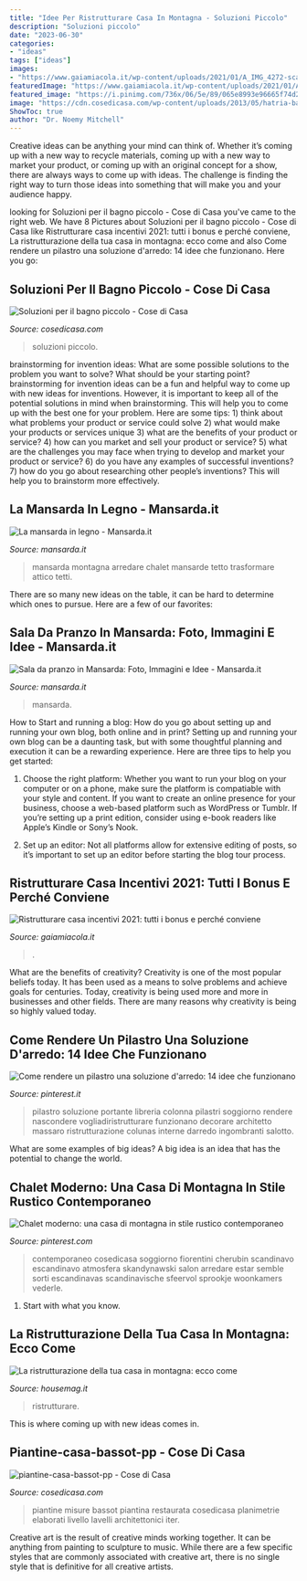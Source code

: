 ```yaml
---
title: "Idee Per Ristrutturare Casa In Montagna - Soluzioni Piccolo"
description: "Soluzioni piccolo"
date: "2023-06-30"
categories:
- "ideas"
tags: ["ideas"]
images:
- "https://www.gaiamiacola.it/wp-content/uploads/2021/01/A_IMG_4272-scaled.jpg"
featuredImage: "https://www.gaiamiacola.it/wp-content/uploads/2021/01/A_IMG_4272-scaled.jpg"
featured_image: "https://i.pinimg.com/736x/06/5e/89/065e8993e96665f74d23584b3a9b7a31.jpg"
image: "https://cdn.cosedicasa.com/wp-content/uploads/2013/05/hatria-bagnopiccolo-ambientata.jpg"
ShowToc: true
author: "Dr. Noemy Mitchell"
---
```



Creative ideas can be anything your mind can think of. Whether it’s coming up with a new way to recycle materials, coming up with a new way to market your product, or coming up with an original concept for a show, there are always ways to come up with ideas. The challenge is finding the right way to turn those ideas into something that will make you and your audience happy.

	

		
looking for Soluzioni per il bagno piccolo - Cose di Casa you've came to the right web. We have 8 Pictures about Soluzioni per il bagno piccolo - Cose di Casa like Ristrutturare casa incentivi 2021: tutti i bonus e perché conviene, La ristrutturazione della tua casa in montagna: ecco come and also Come rendere un pilastro una soluzione d&#039;arredo: 14 idee che funzionano. Here you go:
		
    
## Soluzioni Per Il Bagno Piccolo - Cose Di Casa

<img loading=lazy src="https://cdn.cosedicasa.com/wp-content/uploads/2013/05/hatria-bagnopiccolo-ambientata.jpg" onerror="this.onerror=null;this.src='https://tse3.mm.bing.net/th?id=OIP.33QxNDzBSg9_H-6zPTli2AHaJa&amp;pid=15.1';" alt="Soluzioni per il bagno piccolo - Cose di Casa">

_Source: cosedicasa.com_

>soluzioni piccolo. 

	

brainstorming for invention ideas: What are some possible solutions to the problem you want to solve? What should be your starting point?
brainstorming for invention ideas can be a fun and helpful way to come up with new ideas for inventions. However, it is important to keep all of the potential solutions in mind when brainstorming. This will help you to come up with the best one for your problem. Here are some tips: 1) think about what problems your product or service could solve 2) what would make your products or services unique 3) what are the benefits of your product or service? 4) how can you market and sell your product or service? 5) what are the challenges you may face when trying to develop and market your product or service? 6) do you have any examples of successful inventions? 7) how do you go about researching other people’s inventions? This will help you to brainstorm more effectively.

    
## La Mansarda In Legno - Mansarda.it

<img loading=lazy src="https://www.mansarda.it/wp-content/uploads/2014/09/bedroom-1b.jpg" onerror="this.onerror=null;this.src='https://tse2.mm.bing.net/th?id=OIP.YCcXwx985M1YYo54SEokeQHaE7&amp;pid=15.1';" alt="La mansarda in legno - Mansarda.it">

_Source: mansarda.it_

>mansarda montagna arredare chalet mansarde tetto trasformare attico tetti. 

	

There are so many new ideas on the table, it can be hard to determine which ones to pursue. Here are a few of our favorites: 

    
## Sala Da Pranzo In Mansarda: Foto, Immagini E Idee - Mansarda.it

<img loading=lazy src="https://www.mansarda.it/wp-content/uploads/2020/07/zona-pranzo.jpg" onerror="this.onerror=null;this.src='https://tse3.mm.bing.net/th?id=OIP.jNaQ4v6QTvtsfSGabpI78wHaE7&amp;pid=15.1';" alt="Sala da pranzo in Mansarda: Foto, Immagini e Idee - Mansarda.it">

_Source: mansarda.it_

>mansarda. 

	

How to Start and running a blog: How do you go about setting up and running your own blog, both online and in print?
Setting up and running your own blog can be a daunting task, but with some thoughtful planning and execution it can be a rewarding experience. Here are three tips to help you get started:
1. Choose the right platform: Whether you want to run your blog on your computer or on a phone, make sure the platform is compatiable with your style and content. If you want to create an online presence for your business, choose a web-based platform such as WordPress or Tumblr. If you’re setting up a print edition, consider using e-book readers like Apple’s Kindle or Sony’s Nook.

2. Set up an editor: Not all platforms allow for extensive editing of posts, so it’s important to set up an editor before starting the blog tour process.

    
## Ristrutturare Casa Incentivi 2021: Tutti I Bonus E Perché Conviene

<img loading=lazy src="https://www.gaiamiacola.it/wp-content/uploads/2021/01/A_IMG_4272-scaled.jpg" onerror="this.onerror=null;this.src='https://tse1.mm.bing.net/th?id=OIP.i_t4SNV9XivjGK0nIo_72gHaE8&amp;pid=15.1';" alt="Ristrutturare casa incentivi 2021: tutti i bonus e perché conviene">

_Source: gaiamiacola.it_

>. 

	

What are the benefits of creativity?
Creativity is one of the most popular beliefs today. It has been used as a means to solve problems and achieve goals for centuries. Today, creativity is being used more and more in businesses and other fields. There are many reasons why creativity is being so highly valued today.

    
## Come Rendere Un Pilastro Una Soluzione D&#039;arredo: 14 Idee Che Funzionano

<img loading=lazy src="https://i.pinimg.com/736x/06/5e/89/065e8993e96665f74d23584b3a9b7a31.jpg" onerror="this.onerror=null;this.src='https://tse4.mm.bing.net/th?id=OIP.09EZf3U29O2pskRK6nAJZQHaLH&amp;pid=15.1';" alt="Come rendere un pilastro una soluzione d&#039;arredo: 14 idee che funzionano">

_Source: pinterest.it_

>pilastro soluzione portante libreria colonna pilastri soggiorno rendere nascondere vogliadiristrutturare funzionano decorare architetto massaro ristrutturazione colunas interne darredo ingombranti salotto. 

	

What are some examples of big ideas?
A big idea is an idea that has the potential to change the world.

    
## Chalet Moderno: Una Casa Di Montagna In Stile Rustico Contemporaneo

<img loading=lazy src="https://i.pinimg.com/originals/62/32/18/623218e2895db705a495496f5499b29c.jpg" onerror="this.onerror=null;this.src='https://tse1.mm.bing.net/th?id=OIP.I5-oDeUVoIRzRJZzTlR5vAHaLG&amp;pid=15.1';" alt="Chalet moderno: una casa di montagna in stile rustico contemporaneo">

_Source: pinterest.com_

>contemporaneo cosedicasa soggiorno fiorentini cherubin scandinavo escandinavo atmosfera skandynawski salon arredare estar semble sorti escandinavas scandinavische sfeervol sprookje woonkamers vederle. 

	

1. Start with what you know.

    
## La Ristrutturazione Della Tua Casa In Montagna: Ecco Come

<img loading=lazy src="https://i1.wp.com/www.housemag.it/wp-content/uploads/2018/10/ristrutturare-casa-montagna.jpg?fit=1500%2C1000&amp;ssl=1" onerror="this.onerror=null;this.src='https://tse2.mm.bing.net/th?id=OIP.XZImQPf3twYC9XwYWApdIQHaE8&amp;pid=15.1';" alt="La ristrutturazione della tua casa in montagna: ecco come">

_Source: housemag.it_

>ristrutturare. 

	

This is where coming up with new ideas comes in.

    
## Piantine-casa-bassot-pp - Cose Di Casa

<img loading=lazy src="https://cdn.cosedicasa.com/wp-content/uploads/2013/05/piantine-casa-bassot-pp.jpg" onerror="this.onerror=null;this.src='https://tse3.mm.bing.net/th?id=OIP.8G6v7UNHRXR5omczF39hIQHaFj&amp;pid=15.1';" alt="piantine-casa-bassot-pp - Cose di Casa">

_Source: cosedicasa.com_

>piantine misure bassot piantina restaurata cosedicasa planimetrie elaborati livello lavelli architettonici iter. 

	

Creative art is the result of creative minds working together. It can be anything from painting to sculpture to music. While there are a few specific styles that are commonly associated with creative art, there is no single style that is definitive for all creative artists.

